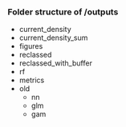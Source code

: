 ### Folder structure of /outputs

- current_density
- current_density_sum
- figures
- reclassed
- reclassed_with_buffer
- rf
- metrics
- old
  - nn
  - glm
  - gam